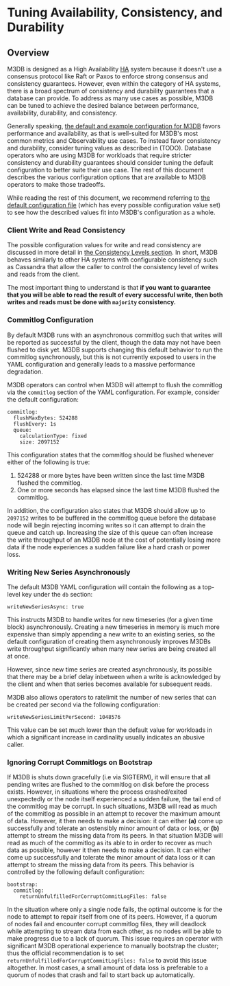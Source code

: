 # Tuning Availability, Consistency, and Durability

## Overview

M3DB is designed as a High Availability [HA](https://en.wikipedia.org/wiki/High_availability) system because it doesn't use a consensus protocol like Raft or Paxos to enforce strong consensus and consistency guarantees.
However, even within the category of HA systems, there is a broad spectrum of consistency and durability guarantees that a database can provide.
To address as many use cases as possible, M3DB can be tuned to achieve the desired balance between performance, availability, durability, and consistency.

Generally speaking, [the default and example configuration for M3DB](https://github.com/m3db/m3/tree/master/src/dbnode/config) favors performance and availability, as that is well-suited for M3DB's most common metrics and Observability use cases. To instead favor consistency and durability, consider tuning values as described in (TODO).
Database operators who are using M3DB for workloads that require stricter consistency and durability guarantees should consider tuning the default configuration to better suite their use case.
The rest of this document describes the various configuration options that are available to M3DB operators to make those tradeoffs.

While reading the rest of this document, we recommend referring to [the default configuration file](https://github.com/m3db/m3/blob/master/src/dbnode/config/m3dbnode-all-config.yml) (which has every possible configuration value set) to see how the described values fit into M3DB's configuration as a whole.

### Client Write and Read Consistency

The possible configuration values for write and read consistency are discussed in more detail in [the Consistency Levels section](../m3db/architecture/consistencylevels.md). In short, M3DB behaves similarly to other HA systems with configurable consistency such as Cassandra that allow the caller to control the consistency level of writes and reads from the client.

The most important thing to understand is that **if you want to guarantee that you will be able to read the result of every successful write, then both writes and reads must be done with `majority` consistency.**

### Commitlog Configuration

By default M3DB runs with an asynchronous commitlog such that writes will be reported as successful by the client, though the data may not have been flushed to disk yet.
M3DB supports changing this default behavior to run the commitlog synchronously, but this is not currently exposed to users in the YAML configuration and generally leads to a massive performance degradation.

M3DB operators can control when M3DB will attempt to flush the commitlog via the `commitlog` section of the YAML configuration.
For example, consider the default configuration:

```
commitlog:
  flushMaxBytes: 524288
  flushEvery: 1s
  queue:
    calculationType: fixed
    size: 2097152
```

This configuration states that the commitlog should be flushed whenever either of the following is true:

1. 524288 or more bytes have been written since the last time M3DB flushed the commitlog.
2. One or more seconds has elapsed since the last time M3DB flushed the commitlog.

In addition, the configuration also states that M3DB should allow up to `2097152` writes to be buffered in the commitlog queue before the database node will begin rejecting incoming writes so it can attempt to drain the queue and catch up. Increasing the size of this queue can often increase the write throughput of an M3DB node at the cost of potentially losing more data if the node experiences a sudden failure like a hard crash or power loss.

### Writing New Series Asynchronously

The default M3DB YAML configuration will contain the following as a top-level key under the `db` section:

```
writeNewSeriesAsync: true
```

This instructs M3DB to handle writes for new timeseries (for a given time block) asynchronously. Creating a new timeseries in memory is much more expensive than simply appending a new write to an existing series, so the default configuration of creating them asynchronously improves M3DBs write throughput significantly when many new series are being created all at once.

However, since new time series are created asynchronously, its possible that there may be a brief delay inbetween when a write is acknowledged by the client and when that series becomes available for subsequent reads.

M3DB also allows operators to ratelimit the number of new series that can be created per second via the following configuration:

```
writeNewSeriesLimitPerSecond: 1048576
```

This value can be set much lower than the default value for workloads in which a significant increase in cardinality usually indicates an abusive caller.

### Ignoring Corrupt Commitlogs on Bootstrap

If M3DB is shuts down gracefully (i.e via SIGTERM), it will ensure that all pending writes are flushed to the commitlog on disk before the process exists.
However, in situations where the process crashed/exited unexpectedly or the node itself experienced a sudden failure, the tail end of the commitlog may be corrupt.
In such situations, M3DB will read as much of the commitlog as possible in an attempt to recover the maximum amount of data. However, it then needs to make a decision: it can either **(a)** come up successfully and tolerate an ostensibly minor amount of data or loss, or **(b)** attempt to stream the missing data from its peers.
In that situation M3DB will read as much of the commitlog as its able to in order to recover as much data as possible, however it then needs to make a decision. It can either come up successfully and tolerate the minor amount of data loss or it can attempt to stream the missing data from its peers. This behavior is controlled by the following default configuration:

```
bootstrap:
  commitlog:
    returnUnfulfilledForCorruptCommitLogFiles: false
```

In the situation where only a single node fails, the optimal outcome is for the node to attempt to repair itself from one of its peers. However, if a quorum of nodes fail and encounter corrupt commitlog files, they will deadlock while attempting to stream data from each other, as no nodes will be able to make progress due to a lack of quorum.
This issue requires an operator with significant M3DB operational experience to manually bootstrap the cluster; thus the official recommendation is to set `returnUnfulfilledForCorruptCommitLogFiles: false` to avoid this issue altogether. In most cases, a small amount of data loss is preferable to a quorum of nodes that crash and fail to start back up automatically.
